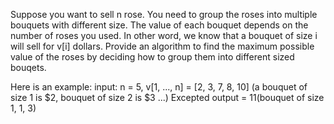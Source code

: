 Suppose you want to sell n rose. You need to group the roses into multiple bouquets with different size. The value of each bouquet depends on the number of roses you used. In other word, we know that a bouquet of size i will sell for v[i] dollars. Provide an algorithm to find the maximum possible value of the roses by deciding how to group them into different sized bouqets.

Here is an example:
input: n = 5, v[1, ..., n] = [2, 3, 7, 8, 10] (a bouquet of size 1 is $2, bouquet of size 2 is $3 ...) Excepted output = 11(bouquet of size 1, 1, 3)